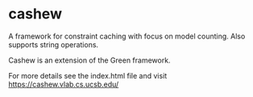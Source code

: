 # cashew

A framework for constraint caching with focus on model counting. Also supports string operations.

Cashew is an extension of the Green framework.

For more details see the index.html file and visit https://cashew.vlab.cs.ucsb.edu/


